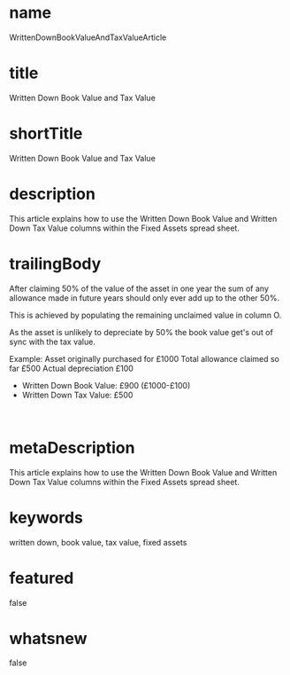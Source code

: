 # name
WrittenDownBookValueAndTaxValueArticle

# title
Written Down Book Value and Tax Value

# shortTitle
Written Down Book Value and Tax Value

# description
<p>This article explains how to use the Written Down Book Value&nbsp;and Written Down Tax Value columns within the Fixed Assets spread sheet.</p>

# trailingBody
<p>After claiming 50% of the value of the asset in one year the sum of any allowance made in future years should only ever add up to the other 50%.</p>
<p>This is achieved by populating the remaining unclaimed value in column O.</p>
<p>As the asset is unlikely to depreciate by 50% the book value get's out of sync with the tax value.</p>
<p>Example: Asset originally purchased for &pound;1000 Total allowance claimed so far &pound;500 Actual depreciation &pound;100</p>
<ul>
    <li>Written Down Book Value: &pound;900 (&pound;1000-&pound;100)</li>
    <li>Written Down Tax Value: &pound;500</li>
</ul>
<p>&nbsp;</p>


# metaDescription
This article explains how to use the Written Down Book Value and Written Down Tax Value columns within the Fixed Assets spread sheet.

# keywords
written down, book value, tax value, fixed assets

# featured
false

# whatsnew
false
